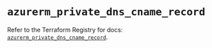 # `azurerm_private_dns_cname_record`

Refer to the Terraform Registry for docs: [`azurerm_private_dns_cname_record`](https://registry.terraform.io/providers/hashicorp/azurerm/4.51.0/docs/resources/private_dns_cname_record).
